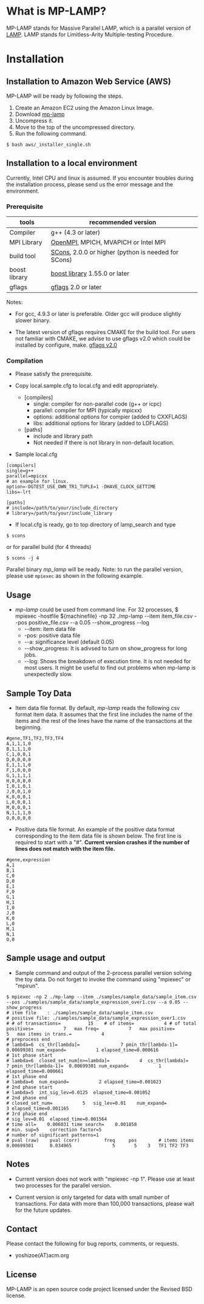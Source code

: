 # What is MP-LAMP?

MP-LAMP stands for Massive Parallel LAMP,
which is a parallel version of
[LAMP](http://a-terada.github.io/lamp/).
LAMP stands for Limitless-Arity Multiple-testing Procedure.


# Installation

## Installation to Amazon Web Service (AWS)

MP-LAMP will be ready by following the steps.

1. Create an Amazon EC2 using the Amazon Linux Image.
2. Download [mp-lamp](https://github.com/tsudalab/mp-lamp/archive/v0.1.tar.gz)
3. Uncompress it.
4. Move to the top of the uncompressed directory.
5. Run the following command.

```text
$ bash aws/_installer_single.sh
```

## Installation to a local environment

Currently, Intel CPU and linux is assumed.
If you encounter troubles during the installation process,
please send us the error message and the environment.

### Prerequisite

| tools      | recommended version |
|------------|--------------------|
|Compiler    | g++ (4.3 or later) |
|MPI Library | [OpenMPI](https://www.open-mpi.org/), MPICH, MVAPICH or Intel MPI |
|build tool  | [SCons](http://scons.org/), 2.0.0 or higher (python is needed for SCons) |
|boost library | [boost library](http://www.boost.org/) 1.55.0 or later |
|gflags      | [gflags](http://gflags.github.io/gflags/) 2.0 or later |

Notes:
* For gcc, 4.9.3 or later is preferable.
Older gcc will produce slightly slower binary.

* The latest version of gflags requires CMAKE for the build tool.
For users not familiar with CMAKE,
we advise to use gflags v2.0 which could be installed by configure, make.
[gflags v2.0](https://github.com/gflags/gflags/archive/v2.0.tar.gz)

### Compilation

* Please satisfy the prerequisite.

* Copy local.sample.cfg to local.cfg and edit appropriately.
  * [compilers]
	* single: compiler for non-parallel code (g++ or icpc)
	* parallel: compiler for MPI (typically mpicxx)
	* options: additional options for compier (added to CXXFLAGS)
	* libs: additional options for library (added to LDFLAGS)
  * [paths]
	* include and library path
	* Not needed if there is not library in non-default location.

* Sample local.cfg

```text
[compilers]
single=g++
parallel=mpicxx
# an example for linux.
option=-DGTEST_USE_OWN_TR1_TUPLE=1 -DHAVE_CLOCK_GETTIME
libs=-lrt

[paths]
# include=/path/to/your/include_directory
# library=/path/to/your/include_library
```

* If local.cfg is ready, go to top directory of lamp_search and type

```text
$ scons
```

or for parallel build (for 4 threads)

```text
$ scons -j 4
```

Parallel binary *mp_lamp* will be ready.
Note: to run the parallel version, please use `mpiexec`
as shown in the following example.
	
## Usage

* *mp-lamp* could be used from command line.
For 32 processes,
$ mpiexec -hostfile ${machinefile} -np 32 ./mp-lamp --item item_file.csv --pos positive_file.csv --a 0.05 --show_progress --log
	* --item: item data file
	* -pos: positive data file
	* --a: significance level (default 0.05)
	* --show_progress:
	    It is adivsed to turn on show_progress for long jobs.
	* --log: Shows the breakdown of execution time. It is not needed for most users.
		It might be useful to find out problems when mp-lamp is unexpectedly slow.

## Sample Toy Data

* Item data file format.
By default, *mp-lamp* reads the following csv format item data.
It assumes that the first line includes the name of the items
and the rest of the lines have the name of the transactions at the beginning.

```text
#gene,TF1,TF2,TF3,TF4
A,1,1,1,0
B,1,1,1,0
C,1,0,0,1
D,0,0,0,0
E,1,1,1,0
F,1,0,0,0
G,1,1,1,1
H,0,0,0,0
I,0,1,0,1
J,0,0,1,0
K,0,0,0,1
L,0,0,0,1
M,0,0,0,1
N,1,1,1,0
O,0,0,0,0
```

* Positive data file format.
An example of the positive data format corresponding to the item data file
is shown below.
The first line is required to start with a "\#".
**Current version crashes if the number of lines does not match with the item file.**

```text
#gene,expression
A,1
B,1
C,0
D,0
E,1
F,0
G,1
H,1
I,0
J,0
K,0
L,0
M,1
N,1
O,0
```

## Sample usage and output

* Sample command and output of the 2-process parallel version solving the toy
  data. Do not forget to invoke the command using "mpiexec" or "mpirun".

```text
$ mpiexec -np 2 ./mp-lamp --item ./samples/sample_data/sample_item.csv --pos ./samples/sample_data/sample_expression_over1.csv --a 0.05 --show_progress
# item file    : ./samples/sample_data/sample_item.csv
# positive file: ./samples/sample_data/sample_expression_over1.csv
# # of transactions=          15	# of items=           4	# of total positives=           7	max freq=           7	max positive=           5	max items in trans.=           4
# preprocess end
# lambda=6	cs_thr[lambda]=               7	pmin_thr[lambda-1]=  0.00699301	num_expand=           1	elapsed_time=0.000616
# 1st phase start
# lambda=6	closed_set_num[n>=lambda]=           4	cs_thr[lambda]=               7	pmin_thr[lambda-1]=  0.00699301	num_expand=           1	elapsed_time=0.000661
# 1st phase end
# lambda=6	num_expand=           2	elapsed_time=0.001023
# 2nd phase start
# lambda=5	int_sig_lev=0.0125	elapsed_time=0.001052
# 2nd phase end
# closed_set_num=           5	sig_lev=0.01	num_expand=           3	elapsed_time=0.001165
# 3rd phase end
# sig_lev=0.01	elapsed_time=0.001564
# time all=    0.006031	time search=    0.001858
# min. sup=5	correction factor=5
# number of significant patterns=1
# pval (raw)    pval (corr)         freq     pos        # items items
0.00699301      0.034965               5       5	3	TF1	TF2	TF3
```

## Notes

* Current version does not work with "mpiexec -np 1".
  Please use at least two processes for the parallel version.

* Current version is only targeted for data with small number of transactions.
  For data with more than 100,000 transactions, please wait for the future updates.

## Contact

Please contact the following for bug reports, comments, or requests.

* yoshizoe(AT)acm.org

## License

MP-LAMP is an open source code project licensed under the Revised BSD license.

